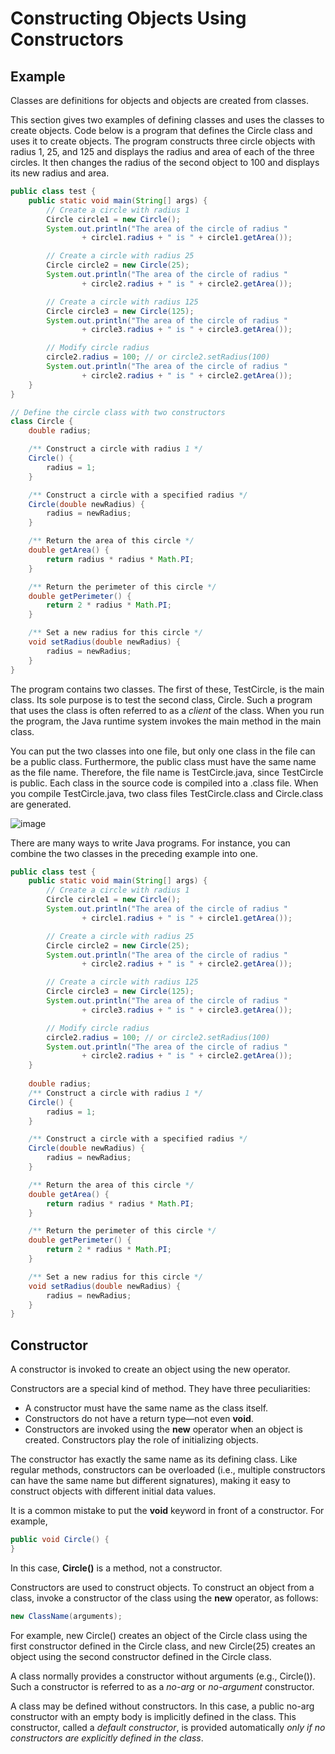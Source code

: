 # Constructing Objects Using Constructors

## Example
Classes are definitions for objects and objects are created from classes.

This section gives two examples of defining classes and uses the classes to create objects.
Code below is a program that defines the Circle class and uses it to create objects. The program constructs three circle objects with radius 1, 25, and 125 and displays the radius and
area of each of the three circles. It then changes the radius of the second object to 100 and
displays its new radius and area.

```java
public class test {
    public static void main(String[] args) {
        // Create a circle with radius 1
        Circle circle1 = new Circle();
        System.out.println("The area of the circle of radius "
                + circle1.radius + " is " + circle1.getArea());

        // Create a circle with radius 25
        Circle circle2 = new Circle(25);
        System.out.println("The area of the circle of radius "
                + circle2.radius + " is " + circle2.getArea());

        // Create a circle with radius 125
        Circle circle3 = new Circle(125);
        System.out.println("The area of the circle of radius "
                + circle3.radius + " is " + circle3.getArea());

        // Modify circle radius
        circle2.radius = 100; // or circle2.setRadius(100)
        System.out.println("The area of the circle of radius "
                + circle2.radius + " is " + circle2.getArea());
    }
}

// Define the circle class with two constructors
class Circle {
    double radius;

    /** Construct a circle with radius 1 */
    Circle() {
        radius = 1;
    }

    /** Construct a circle with a specified radius */
    Circle(double newRadius) {
        radius = newRadius;
    }

    /** Return the area of this circle */
    double getArea() {
        return radius * radius * Math.PI;
    }

    /** Return the perimeter of this circle */
    double getPerimeter() {
        return 2 * radius * Math.PI;
    }

    /** Set a new radius for this circle */
    void setRadius(double newRadius) {
        radius = newRadius;
    }
}
```

The program contains two classes. The first of these, TestCircle, is the main class. Its sole
purpose is to test the second class, Circle. Such a program that uses the class is often referred
to as a *client* of the class. When you run the program, the Java runtime system invokes the
main method in the main class.

You can put the two classes into one file, but only one class in the file can be a public class.
Furthermore, the public class must have the same name as the file name. Therefore, the file
name is TestCircle.java, since TestCircle is public. Each class in the source code is compiled into a .class file. When you compile TestCircle.java, two class files TestCircle.class
and Circle.class are generated.

![image](https://user-images.githubusercontent.com/44777689/140675153-c344fc99-bbbb-4235-b257-a58d71fa9e82.png)

There are many ways to write Java programs. For instance, you can combine the two classes
in the preceding example into one.

```java
public class test {
    public static void main(String[] args) {
        // Create a circle with radius 1
        Circle circle1 = new Circle();
        System.out.println("The area of the circle of radius "
                + circle1.radius + " is " + circle1.getArea());

        // Create a circle with radius 25
        Circle circle2 = new Circle(25);
        System.out.println("The area of the circle of radius "
                + circle2.radius + " is " + circle2.getArea());

        // Create a circle with radius 125
        Circle circle3 = new Circle(125);
        System.out.println("The area of the circle of radius "
                + circle3.radius + " is " + circle3.getArea());

        // Modify circle radius
        circle2.radius = 100; // or circle2.setRadius(100)
        System.out.println("The area of the circle of radius "
                + circle2.radius + " is " + circle2.getArea());
    }
    
    double radius;
    /** Construct a circle with radius 1 */
    Circle() {
        radius = 1;
    }

    /** Construct a circle with a specified radius */
    Circle(double newRadius) {
        radius = newRadius;
    }

    /** Return the area of this circle */
    double getArea() {
        return radius * radius * Math.PI;
    }

    /** Return the perimeter of this circle */
    double getPerimeter() {
        return 2 * radius * Math.PI;
    }

    /** Set a new radius for this circle */
    void setRadius(double newRadius) {
        radius = newRadius;
    }
}
```


## Constructor
A constructor is invoked to create an object using the new operator.

Constructors are a special kind of method. They have three peculiarities:
- A constructor must have the same name as the class itself.
- Constructors do not have a return type—not even **void**.
- Constructors are invoked using the **new** operator when an object is created. Constructors play the role of initializing objects.

The constructor has exactly the same name as its defining class. Like regular methods, constructors can be overloaded (i.e., multiple constructors can have the same name but different signatures), making it easy to construct objects with different initial data values.

It is a common mistake to put the **void** keyword in front of a constructor. For example,

```java
public void Circle() {
}
```

In this case, **Circle()** is a method, not a constructor.

Constructors are used to construct objects. To construct an object from a class, invoke a
constructor of the class using the **new** operator, as follows:

```java
new ClassName(arguments);
```

For example, new Circle() creates an object of the Circle class using the first constructor defined in the Circle class, and new Circle(25) creates an object using the second
constructor defined in the Circle class.

A class normally provides a constructor without arguments (e.g., Circle()). Such a constructor is referred to as a *no-arg* or *no-argument* constructor.

A class may be defined without constructors. In this case, a public no-arg constructor with
an empty body is implicitly defined in the class. This constructor, called a *default constructor*,
is provided automatically *only if no constructors are explicitly defined in the class*.

